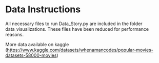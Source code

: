 # Data Instructions

All necessary files to run Data_Story.py are included in the folder data_visualizations.
These files have been reduced for performance reasons.

More data available on kaggle (https://www.kaggle.com/datasets/whenamancodes/popular-movies-datasets-58000-movies)

